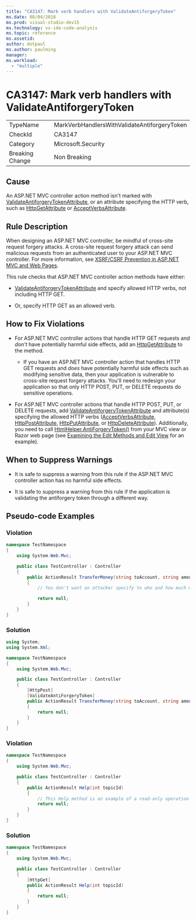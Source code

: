 ```yaml
---
title: "CA3147: Mark verb handlers with ValidateAntiforgeryToken"
ms.date: 08/04/2018
ms.prod: visual-studio-dev15
ms.technology: vs-ide-code-analysis
ms.topic: reference
ms.assetid: 
author: dotpaul
ms.author: paulming
manager: 
ms.workload:
  - "multiple"
---
```

# CA3147: Mark verb handlers with ValidateAntiforgeryToken
|||
|-|-|
|TypeName|MarkVerbHandlersWithValidateAntiforgeryToken|
|CheckId|CA3147|
|Category|Microsoft.Security|
|Breaking Change|Non Breaking|

## Cause
 An ASP.NET MVC controller action method isn't marked with [ValidateAntiforgeryTokenAttribute](/previous-versions/aspnet/web-frameworks/dd492108%28v%3dvs.118%29), or an attribute specifying the HTTP verb, such as [HttpGetAttribute](/previous-versions/aspnet/web-frameworks/ee470993%28v%3dvs.118%29) or [AcceptVerbsAttribute](/previous-versions/aspnet/web-frameworks/dd470553%28v%3dvs.118%29).  

## Rule Description
 When designing an ASP.NET MVC controller, be mindful of cross-site request forgery attacks.  A cross-site request forgery attack can send malicious requests from an authenticated user to your ASP.NET MVC controller.  For more information, see [XSRF/CSRF Prevention in ASP.NET MVC and Web Pages](/aspnet/mvc/overview/security/xsrfcsrf-prevention-in-aspnet-mvc-and-web-pages).
 
 This rule checks that ASP.NET MVC controller action methods have either:

- [ValidateAntiforgeryTokenAttribute](/previous-versions/aspnet/web-frameworks/dd492108%28v%3dvs.118%29) and specify allowed HTTP verbs, not including HTTP GET.

- Or, specify HTTP GET as an allowed verb.

## How to Fix Violations

- For ASP.NET MVC controller actions that handle HTTP GET requests and *don't* have potentially harmful side effects, add an [HttpGetAttribute](/previous-versions/aspnet/web-frameworks/ee470993%28v%3dvs.118%29) to the method.

    - If you have an ASP.NET MVC controller action that handles HTTP GET requests and *does* have potentially harmful side effects such as modifying sensitive data, then your application is vulnerable to cross-site request forgery attacks.  You'll need to redesign your application so that only HTTP POST, PUT, or DELETE requests do sensitive operations.

- For ASP.NET MVC controller actions that handle HTTP POST, PUT, or DELETE requests, add [ValidateAntiforgeryTokenAttribute](/previous-versions/aspnet/web-frameworks/dd492108%28v%3dvs.118%29) and attribute(s) specifying the allowed HTTP verbs ([AcceptVerbsAttribute](/previous-versions/aspnet/web-frameworks/dd470553%28v%3dvs.118%29), [HttpPostAttribute](/previous-versions/aspnet/web-frameworks/ee264023%28v%3dvs.118%29), [HttpPutAttribute](/previous-versions/aspnet/web-frameworks/ee470909%28v%3dvs.118%29), or [HttpDeleteAttribute](/previous-versions/aspnet/web-frameworks/ee470917%28v%3dvs.118%29)).  Additionally, you need to call [HtmlHelper.AntiForgeryToken()](/previous-versions/aspnet/web-frameworks/dd504812%28v%3dvs.118%29) from your MVC view or Razor web page (see [Examining the Edit Methods and Edit View](/aspnet/mvc/overview/getting-started/introduction/examining-the-edit-methods-and-edit-view) for an example).

## When to Suppress Warnings

- It is safe to suppress a warning from this rule if the ASP.NET MVC controller action has no harmful side effects.

- It is safe to suppress a warning from this rule if the application is validating the antiforgery token through a different way.

## Pseudo-code Examples

### Violation

```csharp
namespace TestNamespace
{
    using System.Web.Mvc;

    public class TestController : Controller
    {
        public ActionResult TransferMoney(string toAccount, string amount)
        {
            // You don't want an attacker specify to who and how much money to transfer.

            return null;
        }
    }
}
```

### Solution

```csharp
using System;
using System.Xml;

namespace TestNamespace
{
    using System.Web.Mvc;

    public class TestController : Controller
    {
        [HttpPost]
        [ValidateAntiForgeryToken]
        public ActionResult TransferMoney(string toAccount, string amount)
        {
            return null;
        }
    }
}
```

### Violation

```csharp
namespace TestNamespace
{
    using System.Web.Mvc;

    public class TestController : Controller
    {
        public ActionResult Help(int topicId)
        {
            // This Help method is an example of a read-only operation with no harmful side effects.
            return null;
        }
    }
}
```

### Solution

```csharp
namespace TestNamespace
{
    using System.Web.Mvc;

    public class TestController : Controller
    {
        [HttpGet]
        public ActionResult Help(int topicId)
        {
            return null;
        }
    }
}
```
